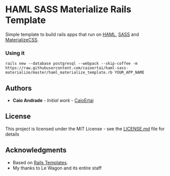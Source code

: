# HAML SASS Materialize Rails Template

Simple template to build rails apps that run on [HAML](http://haml.info/), [SASS](https://sass-lang.com/) and [MaterializeCSS](http://materializecss.com/).

### Using it

```
rails new --database postgresql --webpack --skip-coffee -m https://raw.githubusercontent.com/caioertai/haml-sass-materialize/master/haml_materialize_template.rb YOUR_APP_NAME
```

## Authors

* **Caio Andrade** - *Initial work* - [CaioErtai](https://github.com/CaioErtai)

## License

This project is licensed under the MIT License - see the [LICENSE.md](LICENSE.md) file for details

## Acknowledgments

* Based on [Rails Templates](https://github.com/lewagon/rails-templates).
* My thanks to Le Wagon and its entire staff
